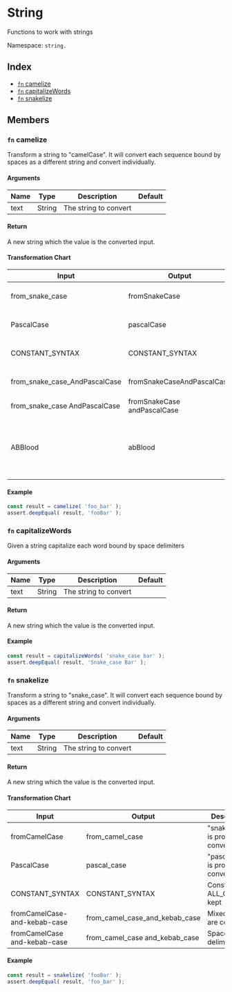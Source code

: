 # String

Functions to work with strings

Namespace: `string.`

## Index
- [`fn` camelize](#fn-camelize)
- [`fn` capitalizeWords](#fn-capitalizewords)
- [`fn` snakelize](#fn-snakelize)

## Members

### `fn` camelize

Transform a string to "camelCase". It will convert each sequence bound by spaces as a different string and convert individually.

#### Arguments

|Name|Type|Description|Default|
|---|---|---|---|
|text|String|The string to convert||

#### Return

A new string which the value is the converted input.

#### Transformation Chart
|Input|Output|Description|
|---|---|---|
|from_snake_case|fromSnakeCase|"snake_case" is properly converted|
|PascalCase|pascalCase|"PascalCase" is properly converted|
|CONSTANT_SYNTAX|CONSTANT_SYNTAX|Constants ALL_CAPS are kept|
|from_snake_case_AndPascalCase|fromSnakeCaseAndPascalCase|Mixed cases are converted|
|from_snake_case AndPascalCase|fromSnakeCase andPascalCase|Spaces are delimiters|
|ABBlood|abBlood|Last uppercase in a sequence followed by lower case is handled as delimiter|

#### Example

```js
const result = camelize( 'foo_bar' );
assert.deepEqual( result, 'fooBar' );
```

### `fn` capitalizeWords

Given a string capitalize each word bound by space delimiters

#### Arguments

|Name|Type|Description|Default|
|---|---|---|---|
|text|String|The string to convert||

#### Return

A new string which the value is the converted input.

#### Example

```js
const result = capitalizeWords( 'snake_case bar' );
assert.deepEqual( result, 'Snake_case Bar' );
```

### `fn` snakelize

Transform a string to "snake_case". It will convert each sequence bound by spaces as a different string and convert individually.

#### Arguments

|Name|Type|Description|Default|
|---|---|---|---|
|text|String|The string to convert||

#### Return

A new string which the value is the converted input.

#### Transformation Chart
|Input|Output|Description|
|---|---|---|
|fromCamelCase|from_camel_case|"snake_case" is properly converted|
|PascalCase|pascal_case|"pascal_case" is properly converted|
|CONSTANT_SYNTAX|CONSTANT_SYNTAX|Constants ALL_CAPS are kept|
|fromCamelCase-and-kebab-case|from_camel_case_and_kebab_case|Mixed cases are converted|
|fromCamelCase and-kebab-case|from_camel_case and_kebab_case|Spaces are delimiters|

#### Example

```js
const result = snakelize( 'fooBar' );
assert.deepEqual( result, 'foo_bar' );
```
